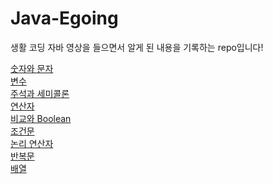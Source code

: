 # Java-Egoing
생활 코딩 자바 영상을 들으면서 알게 된 내용을 기록하는 repo입니다!

[숫자와 문자](https://github.com/uuuuuuuk/Java-Egoing/blob/main/Number_And_Char.md) <br>
[변수](https://github.com/uuuuuuuk/Java-Egoing/blob/main/Variable.md) <br>
[주석과 세미콜론](https://github.com/uuuuuuuk/Java-Egoing/blob/main/Comment_And_Semicolon.md) <br>
[연산자](https://github.com/uuuuuuuk/Java-Egoing/blob/main/Operator.md)<br>
[비교와 Boolean](https://github.com/uuuuuuuk/Java-Egoing/blob/main/Boolean.md)<br>
[조건문](https://github.com/uuuuuuuk/Java-Egoing/blob/main/Conditional_Statement.md)<br>
[논리 연산자](https://github.com/uuuuuuuk/Java-Egoing/blob/main/Conditional_Operator.md)<br>
[반복문](https://github.com/uuuuuuuk/Java-Egoing/blob/main/Loop.md)<br>
[배열](https://github.com/uuuuuuuk/Java-Egoing/blob/main/Array.md)